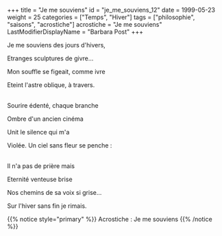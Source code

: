 +++
title = "Je me souviens"
id = "je_me_souviens_12"
date = 1999-05-23
weight = 25
categories = ["Temps", "Hiver"]
tags = ["philosophie", "saisons", "acrostiche"]
acrostiche = "Je me souviens"
LastModifierDisplayName = "Barbara Post"
+++

Je me souviens des jours d'hivers,

Etranges sculptures de givre...

Mon souffle se figeait, comme ivre

Eteint l'astre oblique, à travers.

 \
Sourire édenté, chaque branche

Ombre d'un ancien cinéma

Unit le silence qui m'a

Violée. Un ciel sans fleur se penche :

 \
Il n'a pas de prière mais

Eternité venteuse brise

Nos chemins de sa voix si grise...

Sur l'hiver sans fin je rimais.

{{% notice style="primary" %}}
Acrostiche : Je me souviens
{{% /notice %}}
